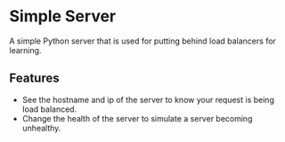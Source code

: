 # Simple Server

A simple Python server that is used for putting behind load balancers for learning.

## Features

- See the hostname and ip of the server to know your request is being load balanced.
- Change the health of the server to simulate a server becoming unhealthy.

